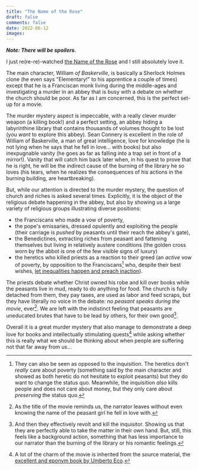 ```yaml
---
title: "The Name of the Rose"
draft: false
comments: false
date: 2022-06-12
images:
---
```


***Note: There will be spoilers.***

I just re(re-re)-watched [the Name of the Rose](https://www.imdb.com/title/tt0091605/) and I still absolutely love it.

The main character, William *of Baskerville*, is basically a Sherlock Holmes clone (he even says "Elementary!" to his apprentice a couple of times) except that he is a Franciscan monk living during the middle-ages and investigating a murder in an abbey that is busy with a debate on whether the church should be poor.
As far as I am concerned, this is the perfect set-up for a movie.

The murder mystery aspect is impeccable, with a really clever murder weapon (a killing book!) and a perfect setting, an abbey hiding a labyrinthine library that contains thousands of volumes thought to be lost (you *want* to explore this abbey).
Sean Connery is excellent in the role of William of Baskerville, a man of great intelligence, love for knowledge (he is not lying when he says that he fell in love... with books) but also inexpugnable vanity (he goes as far as falling into a trap set in front of a mirror!).
Vanity that will catch him back later when, in his quest to prove that he is right, he will be the indirect cause of the burning of the library he so loves (his tears, when he realizes the consequences of his actions in the burning building, are heartbreaking).

But, while our attention is directed to the murder mystery, the question of church and riches is asked several times.
Explicitly, it is the object of the religious debate happening in the abbey, but also by showing us a large variety of religious groups illustrating diverse positions:

* the Franciscans who made a vow of poverty,
* the pope's emissaries, dressed opulently and exploiting the people (their carriage is *pushed* by peasants until their reach the abbey's gate),
* the Benedictines, extracting riches from peasant and fattening themselves but living in relatively austere conditions (the golden cross worn by the abbot is one of the few visible signs of luxury)
* the heretics who killed priests as a reaction to their greed (an *active* vow of poverty, by opposition to the Franciscans[^1] who, despite their best wishes, [let inequalities happen and preach inaction](https://www.africa.upenn.edu/Articles_Gen/Letter_Birmingham.html#:~:text=I%20have%20almost,presence%20of%20justice)).

The priests debate whether Christ owned his robe and kill over books while the peasants live in mud, ready to do anything for food.
The church is fully detached from them, they pay taxes, are used as labor and feed scraps, but they have literally no voice in the debate: *no peasant speaks during the movie*, ever[^2].
We are left with the indistinct feeling that peasants are uneducated brutes that have to be lead by others, for their own good[^3].

Overall it is a great murder mystery that also manage to demonstrate a deep love for books and intellectually stimulating quests[^4] while asking whether this is really what we should be thinking about when people are suffering not that far away from us...

[^1]: They can also be seen as opposed to the inquisition.
The heretics don't *really* care about poverty (something said by the main character and showed as both heretic do not hesitate to exploit peasants) but they do want to change the status quo.
Meanwhile, the inquisition *also* kills people and does not care about money, but they only care about *preserving* the status quo.

[^2]: As the title of the movie reminds us, the narrator leaves without even knowing the name of the peasant girl he fell in love with.

[^3]: And then they effectively revolt and kill the inquisitor. Showing us that they are perfectly able to take the matter in their own hand. But, still, this feels like a background action, something that has less importance to our narrator than the burning of the library or his romantic feelings.

[^4]: A lot of the charm of the movie is inherited from the source material, the [excellent and eponym book by Umberto Eco](https://www.goodreads.com/book/show/119073.The_Name_of_the_Rose).